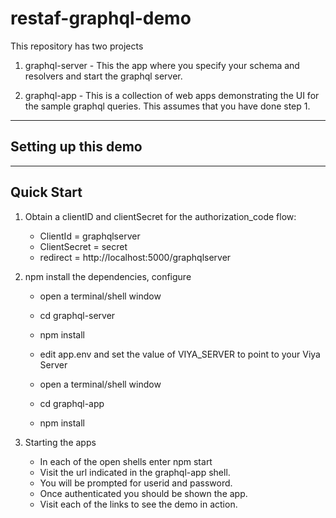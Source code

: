 # restaf-graphql-demo

This repository has two projects

1. graphql-server - This the app where you specify your schema and resolvers and start the graphql server.

2. graphql-app - This is a collection of web apps demonstrating the UI for the sample graphql queries. This assumes that you have done step 1.

---

## Setting up this demo

---

## Quick Start

1. Obtain a clientID and clientSecret for the authorization_code flow:
    - ClientId = graphqlserver
    - ClientSecret = secret
    - redirect = http://localhost:5000/graphqlserver

2. npm install the dependencies, configure

    - open a terminal/shell window
    - cd graphql-server
    - npm install
    - edit app.env and set the value of VIYA_SERVER to point to your Viya Server

    - open a terminal/shell window
    - cd graphql-app
    - npm install

3. Starting the apps

    - In each of the open shells enter npm start
    - Visit the url indicated in the graphql-app shell.
    - You will be prompted for userid and password.
    - Once authenticated you should be shown the app.
    - Visit each of the links to see the demo in action.
